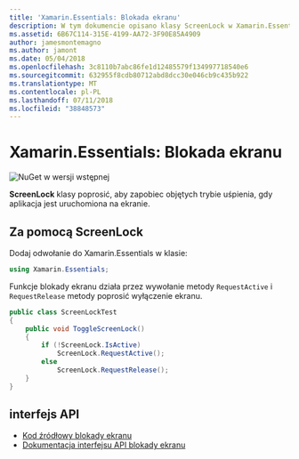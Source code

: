 ```yaml
---
title: 'Xamarin.Essentials: Blokada ekranu'
description: W tym dokumencie opisano klasy ScreenLock w Xamarin.Essentials, które mogą żądać, aby zapobiec objętych trybie uśpienia, gdy aplikacja jest uruchomiona na ekranie.
ms.assetid: 6B67C114-315E-4199-AA72-3F90E85A4909
author: jamesmontemagno
ms.author: jamont
ms.date: 05/04/2018
ms.openlocfilehash: 3c8110b7abc86fe1d12485579f134997718540e6
ms.sourcegitcommit: 632955f8cdb80712abd8dcc30e046cb9c435b922
ms.translationtype: MT
ms.contentlocale: pl-PL
ms.lasthandoff: 07/11/2018
ms.locfileid: "38848573"
---
```

# <a name="xamarinessentials-screen-lock"></a>Xamarin.Essentials: Blokada ekranu

![NuGet w wersji wstępnej](~/media/shared/pre-release.png)

**ScreenLock** klasy poprosić, aby zapobiec objętych trybie uśpienia, gdy aplikacja jest uruchomiona na ekranie.

## <a name="using-screenlock"></a>Za pomocą ScreenLock

Dodaj odwołanie do Xamarin.Essentials w klasie:

```csharp
using Xamarin.Essentials;
```

Funkcje blokady ekranu działa przez wywołanie metody `RequestActive` i `RequestRelease` metody poprosić wyłączenie ekranu.

```csharp
public class ScreenLockTest
{
    public void ToggleScreenLock()
    {
        if (!ScreenLock.IsActive)
            ScreenLock.RequestActive();
        else
            ScreenLock.RequestRelease();
    }
}
```

## <a name="api"></a>interfejs API

- [Kod źródłowy blokady ekranu](https://github.com/xamarin/Essentials/tree/master/Xamarin.Essentials/ScreenLock)
- [Dokumentacja interfejsu API blokady ekranu](xref:Xamarin.Essentials.ScreenLock)
